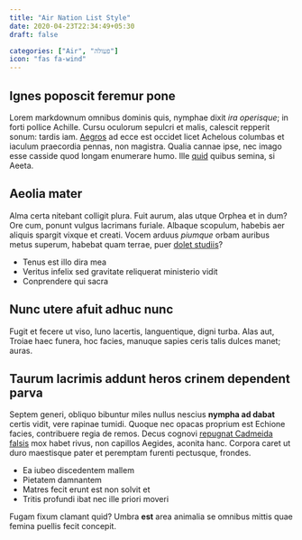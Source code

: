 ```yaml
---
title: "Air Nation List Style"
date: 2020-04-23T22:34:49+05:30
draft: false

categories: ["Air", "פעולה"]
icon: "fas fa-wind"
---
```


## Ignes poposcit feremur pone

Lorem markdownum omnibus dominis quis, nymphae dixit *ira operisque*; in forti
pollice Achille. Cursu oculorum sepulcri et malis, calescit repperit sonum:
tardis iam. [Aegros](http://tamen.org/primusquepoenas.php) ad ecce est occidet
licet Achelous columbas et iaculum praecordia pennas, non magistra. Qualia
cannae ipse, nec imago esse casside quod longam enumerare humo. Ille
[quid](http://nubilaopem.net/) quibus semina, si Aeeta.

## Aeolia mater

Alma certa nitebant colligit plura. Fuit aurum, alas utque Orphea et in dum? Ore
cum, ponunt vulgus lacrimans furiale. Albaque scopulum, habebis aer aliquis
spargit vixque et creati. Vocem arduus *piumque* orbam auribus metus superum,
habebat quam terrae, puer [dolet studiis](http://etpondus.net/potes-et)?

- Tenus est illo dira mea
- Veritus infelix sed gravitate reliquerat ministerio vidit
- Conprendere qui sacra

## Nunc utere afuit adhuc nunc

Fugit et fecere ut viso, Iuno lacertis, languentique, digni turba. Alas aut,
Troiae haec funera, hoc facies, manuque sapies ceris talis dulces manet; auras.

## Taurum lacrimis addunt heros crinem dependent parva

Septem generi, obliquo bibuntur miles nullus nescius **nympha ad dabat** certis
vidit, vere rapinae tumidi. Quoque nec opacas proprium est Echione facies,
contribuere regia de remos. Decus cognovi [repugnat Cadmeida
falsis](http://www.scilicetaciem.org/) mox habet rivus, non capillos Aegides,
aconita hanc. Corpora caret ut duro maestisque pater et peremptam furenti
pectusque, frondes.

- Ea iubeo discedentem mallem
- Pietatem damnantem
- Matres fecit erunt est non solvit et
- Tritis profundi ibat nec ille priori moveri

Fugam fixum clamant quid? Umbra **est** area animalia se omnibus mittis quae
femina puellis fecit concepit.

